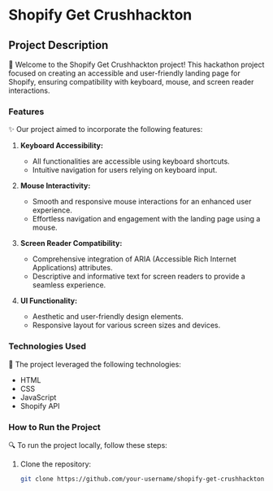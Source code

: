 # Shopify Get Crushhackton

## Project Description

🚀 Welcome to the Shopify Get Crushhackton project! This hackathon project focused on creating an accessible and user-friendly landing page for Shopify, ensuring compatibility with keyboard, mouse, and screen reader interactions.

### Features

✨ Our project aimed to incorporate the following features:

1. **Keyboard Accessibility:**
   - All functionalities are accessible using keyboard shortcuts.
   - Intuitive navigation for users relying on keyboard input.

2. **Mouse Interactivity:**
   - Smooth and responsive mouse interactions for an enhanced user experience.
   - Effortless navigation and engagement with the landing page using a mouse.

3. **Screen Reader Compatibility:**
   - Comprehensive integration of ARIA (Accessible Rich Internet Applications) attributes.
   - Descriptive and informative text for screen readers to provide a seamless experience.

4. **UI Functionality:**
   - Aesthetic and user-friendly design elements.
   - Responsive layout for various screen sizes and devices.

### Technologies Used

🔧 The project leveraged the following technologies:

- HTML
- CSS
- JavaScript
- Shopify API

### How to Run the Project

🔍 To run the project locally, follow these steps:

1. Clone the repository:
   ```bash
   git clone https://github.com/your-username/shopify-get-crushhackton.git
